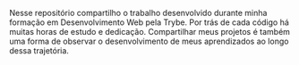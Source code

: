Nesse repositório compartilho o trabalho desenvolvido durante minha formação em Desenvolvimento Web pela Trybe. 
Por trás de cada código há muitas horas de estudo e dedicação. 
Compartilhar meus projetos é também uma forma de observar o desenvolvimento de meus aprendizados ao longo dessa trajetória. 
